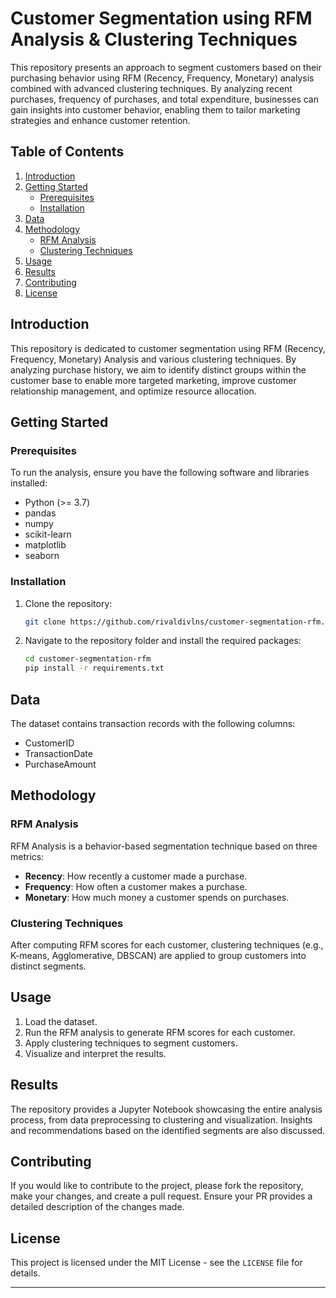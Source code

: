 # Customer Segmentation using RFM Analysis & Clustering Techniques

This repository presents an approach to segment customers based on their purchasing behavior using RFM (Recency, Frequency, Monetary) analysis combined with advanced clustering techniques. By analyzing recent purchases, frequency of purchases, and total expenditure, businesses can gain insights into customer behavior, enabling them to tailor marketing strategies and enhance customer retention.

## Table of Contents
1. [Introduction](#introduction)
2. [Getting Started](#getting-started)
    - [Prerequisites](#prerequisites)
    - [Installation](#installation)
3. [Data](#data)
4. [Methodology](#methodology)
    - [RFM Analysis](#rfm-analysis)
    - [Clustering Techniques](#clustering-techniques)
5. [Usage](#usage)
6. [Results](#results)
7. [Contributing](#contributing)
8. [License](#license)

## Introduction
This repository is dedicated to customer segmentation using RFM (Recency, Frequency, Monetary) Analysis and various clustering techniques. By analyzing purchase history, we aim to identify distinct groups within the customer base to enable more targeted marketing, improve customer relationship management, and optimize resource allocation.

## Getting Started

### Prerequisites
To run the analysis, ensure you have the following software and libraries installed:
- Python (>= 3.7)
- pandas
- numpy
- scikit-learn
- matplotlib
- seaborn

### Installation
1. Clone the repository:
   ```sh
   git clone https://github.com/rivaldivlns/customer-segmentation-rfm.git
   ```

2. Navigate to the repository folder and install the required packages:
   ```sh
   cd customer-segmentation-rfm
   pip install -r requirements.txt
   ```

## Data
The dataset contains transaction records with the following columns:
- CustomerID
- TransactionDate
- PurchaseAmount

## Methodology

### RFM Analysis
RFM Analysis is a behavior-based segmentation technique based on three metrics:
- **Recency**: How recently a customer made a purchase.
- **Frequency**: How often a customer makes a purchase.
- **Monetary**: How much money a customer spends on purchases.

### Clustering Techniques
After computing RFM scores for each customer, clustering techniques (e.g., K-means, Agglomerative, DBSCAN) are applied to group customers into distinct segments.

## Usage
1. Load the dataset.
2. Run the RFM analysis to generate RFM scores for each customer.
3. Apply clustering techniques to segment customers.
4. Visualize and interpret the results.

## Results
The repository provides a Jupyter Notebook showcasing the entire analysis process, from data preprocessing to clustering and visualization. Insights and recommendations based on the identified segments are also discussed.

## Contributing
If you would like to contribute to the project, please fork the repository, make your changes, and create a pull request. Ensure your PR provides a detailed description of the changes made.

## License
This project is licensed under the MIT License - see the `LICENSE` file for details.

---
